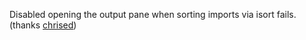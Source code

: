 Disabled opening the output pane when sorting imports via isort fails.
(thanks [chrised](https://github.com/chrised/))
